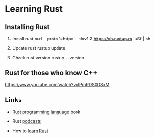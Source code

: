 # Learning Rust

## Installing Rust

1. Install rust
curl --proto '=https' --tlsv1.2 https://sh.rustup.rs -sSf | sh

2. Update rust
rustup update

3. Check rust version
rustup --version

## Rust for those who know C++

https://www.youtube.com/watch?v=IPmRDS0OSxM

## Links

* [Rust programming language][1000] book

[1000]: https://doc.rust-lang.org/stable/book/

* Rust [podcasts][1010]

[1010]: https://newrustacean.com/show_notes/index.html

* How to [learn Rust][1020]

[1020]: https://www.youtube.com/watch?v=sDtQaO5_SOw
